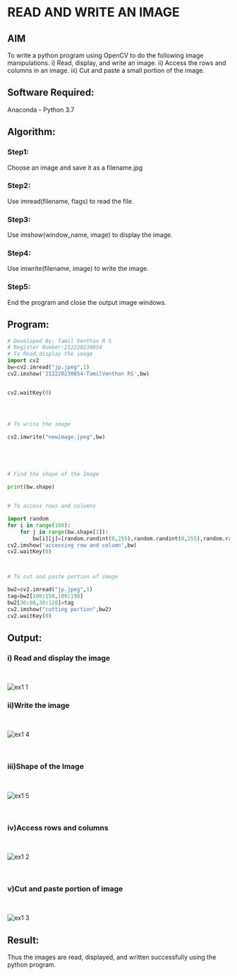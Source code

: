 # READ AND WRITE AN IMAGE
## AIM
To write a python program using OpenCV to do the following image manipulations.
i) Read, display, and write an image.
ii) Access the rows and columns in an image.
iii) Cut and paste a small portion of the image.

## Software Required:
Anaconda - Python 3.7
## Algorithm:
### Step1:
Choose an image and save it as a filename.jpg
### Step2:
Use imread(filename, flags) to read the file.
### Step3:
Use imshow(window_name, image) to display the image.
### Step4:
Use imwrite(filename, image) to write the image.
### Step5:
End the program and close the output image windows.
## Program:
```python
# Developed By: Tamil Venthan R S
# Register Number:212220230054
# To Read,display the image
import cv2
bw=cv2.imread("jp.jpeg",1)
cv2.imshow('212220230054-TamilVenthan RS',bw)


cv2.waitKey(0)




# To write the image

cv2.imwrite("newimage.jpeg",bw)





# Find the shape of the Image

print(bw.shape)


# To access rows and columns

import random
for i in range(100):
    for j in range(bw.shape[1]):
        bw[i][j]=[random.randint(0,255),random.randint(0,255),random.randint(0,255)]
cv2.imshow('accessing row and column',bw)
cv2.waitKey(0)



# To cut and paste portion of image

bw2=cv2.imread("jp.jpeg",1)
tag=bw2[100:150,100:190]
bw2[30:80,30:120]=tag
cv2.imshow("cutting portion",bw2)
cv2.waitKey(0)

```
## Output:

### i) Read and display the image

<br>

![ex1 1](https://user-images.githubusercontent.com/75235477/160865594-ab4bccc5-99e5-4769-a8dd-6e3cc1a42d40.png)
<br>
### ii)Write the image

<br>


![ex1 4](https://user-images.githubusercontent.com/75235477/160867259-e70d0f41-78d0-4abf-b0ab-30d194ed314a.png)

<br>

### iii)Shape of the Image

<br>


![ex1 5](https://user-images.githubusercontent.com/75235477/160867277-d0874415-598b-43f3-b6ba-cde529db6ca6.png)

<br>

### iv)Access rows and columns
<br>

![ex1 2](https://user-images.githubusercontent.com/75235477/160865694-671048f4-8ac7-4983-b130-608b63916a0f.png)

<br>

### v)Cut and paste portion of image
<br>

![ex1 3](https://user-images.githubusercontent.com/75235477/160865728-2b192e15-657d-4a24-89e2-875b03176906.png)
<br>

## Result:
Thus the images are read, displayed, and written successfully using the python program.


